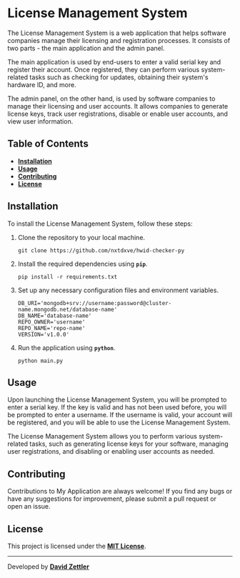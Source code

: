 # **License Management System**

The License Management System is a web application that helps software companies manage their licensing and registration processes. It consists of two parts - the main application and the admin panel.

The main application is used by end-users to enter a valid serial key and register their account. Once registered, they can perform various system-related tasks such as checking for updates, obtaining their system's hardware ID, and more.

The admin panel, on the other hand, is used by software companies to manage their licensing and user accounts. It allows companies to generate license keys, track user registrations, disable or enable user accounts, and view user information.

## **Table of Contents**

- **[Installation](https://github.com/nxtdxve/hwid-checker-py#installation)**
- **[Usage](https://github.com/nxtdxve/hwid-checker-py#usage)**
- **[Contributing](https://github.com/nxtdxve/hwid-checker-py#contributing)**
- **[License](https://github.com/nxtdxve/hwid-checker-py#license)**

## **Installation**

To install the License Management System, follow these steps:

1. Clone the repository to your local machine.
    
    ```
    git clone https://github.com/nxtdxve/hwid-checker-py
    ```
    
2. Install the required dependencies using **`pip`**.
    
    ```
    pip install -r requirements.txt
    ```
    
3. Set up any necessary configuration files and environment variables.

    ```
    DB_URI='mongodb+srv://username:password@cluster-name.mongodb.net/database-name'
    DB_NAME='database-name'
    REPO_OWNER='username'
    REPO_NAME='repo-name'
    VERSION='v1.0.0'
    ```

4. Run the application using **`python`**.
    
    ```
    python main.py
    ```
    

## **Usage**

Upon launching the License Management System, you will be prompted to enter a serial key. If the key is valid and has not been used before, you will be prompted to enter a username. If the username is valid, your account will be registered, and you will be able to use the License Management System.

The License Management System allows you to perform various system-related tasks, such as generating license keys for your software, managing user registrations, and disabling or enabling user accounts as needed.

## **Contributing**

Contributions to My Application are always welcome! If you find any bugs or have any suggestions for improvement, please submit a pull request or open an issue.

## **License**

This project is licensed under the **[MIT License](https://github.com/nxtdxve/hwid-checker-py/blob/master/LICENSE.md)**.

---

Developed by **[David Zettler](https://github.com/nxtdxve)**

